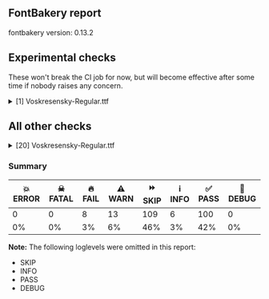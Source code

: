 ## FontBakery report

fontbakery version: 0.13.2





## Experimental checks

These won't break the CI job for now, but will become effective after some time if nobody raises any concern.


<details><summary>[1] Voskresensky-Regular.ttf</summary>
<div>
<details>
    <summary>🔥 <b>FAIL</b> Check base characters have non-zero advance width. <a href="https://fontbakery.readthedocs.io/en/stable/fontbakery/checks/universal.html#base-has-width">base_has_width</a></summary>
    <div>







* 🔥 **FAIL** <p>The following glyphs had zero advance width:
- u1CF30 (U+1CF30)</p>
<pre><code>- u1CF31 (U+1CF31)

- u1CF32 (U+1CF32)

- u1CF36 (U+1CF36)

- u1CF38 (U+1CF38)

- u1CF39 (U+1CF39)

- u1CF3A (U+1CF3A)

- u1CF3B (U+1CF3B)

- u1CF3C (U+1CF3C)

- u1CF3D (U+1CF3D)

- uniE001 (U+E001)

- uniE003 (U+E003)

- uniE005 (U+E005)

- uniEE50 (U+EE50)

- uniEE51 (U+EE51)

- uniEE52 (U+EE52)

- uniEE55 (U+EE55)

- uniEE56 (U+EE56)

- uniEE57 (U+EE57)

- uniEE58 (U+EE58)

- uniEE59 (U+EE59)

- uniEE5A (U+EE5A)

- uniEE5B (U+EE5B)

- uniF4E0 (U+F4E0)

- uniF4E1 (U+F4E1)

- uniF4E2 (U+F4E2)

- uniF4E3 (U+F4E3)

- uniF4E6 (U+F4E6)

- uniF4E7 (U+F4E7)

- uniF4E8 (U+F4E8)

- uniF4EC (U+F4EC)

- uniF4ED (U+F4ED)

- uniF4F3 (U+F4F3)
</code></pre>
 [code: zero-width-bases]



</div>
</details>
</div>
</details>




## All other checks



<details><summary>[20] Voskresensky-Regular.ttf</summary>
<div>
<details>
    <summary>🔥 <b>FAIL</b> Ensure the font supports case swapping for all its glyphs. <a href="https://fontbakery.readthedocs.io/en/stable/fontbakery/checks/universal.html#case-mapping">case_mapping</a></summary>
    <div>







* 🔥 **FAIL** <p>The following glyphs lack their case-swapping counterparts:</p>
<table>
<thead>
<tr>
<th align="left">Glyph present in the font</th>
<th align="left">Missing case-swapping counterpart</th>
</tr>
</thead>
<tbody>
<tr>
<td align="left">U+0481: CYRILLIC SMALL LETTER KOPPA</td>
<td align="left">U+0480: CYRILLIC CAPITAL LETTER KOPPA</td>
</tr>
</tbody>
</table>
 [code: missing-case-counterparts]



</div>
</details>

<details>
    <summary>🔥 <b>FAIL</b> Does font file include unacceptable control character glyphs? <a href="https://fontbakery.readthedocs.io/en/stable/fontbakery/checks/universal.html#control-chars">control_chars</a></summary>
    <div>







* 🔥 **FAIL** <p>The following unacceptable control characters were identified:
uni0013, uni001E, uni0008, uni0014, uni001F, uni0002, uni0006, uni0007, uni0019, uni0010, uni0001, uni000E, uni0012, uni0018, uni0015, uni000C, uni001C, uni0003, uni000F, uni0004, uni0017, uni0011, uni000A, uni000B, uni0016, uni001B, uni001D, uni0005, uni0009, uni001A</p>
 [code: unacceptable]



</div>
</details>

<details>
    <summary>🔥 <b>FAIL</b> Checking OS/2 usWinAscent & usWinDescent. <a href="https://fontbakery.readthedocs.io/en/stable/fontbakery/checks/universal.html#family-win-ascent-and-descent">family/win_ascent_and_descent</a></summary>
    <div>







* 🔥 **FAIL** <p>OS/2.usWinAscent value should be equal or greater than 1185, but got 1080 instead</p>
 [code: ascent]



* 🔥 **FAIL** <p>OS/2.usWinDescent value should be equal or greater than 893, but got 462 instead</p>
 [code: descent]



</div>
</details>

<details>
    <summary>🔥 <b>FAIL</b> Shapes languages in all GF glyphsets. <a href="https://fontbakery.readthedocs.io/en/stable/fontbakery/checks/googlefonts.html#googlefonts-glyphsets-shape-languages">googlefonts/glyphsets/shape_languages</a></summary>
    <div>







* 🔥 **FAIL** <p>GF_TransLatin_Arabic glyphset:</p>
<table>
<thead>
<tr>
<th align="left">FAIL messages</th>
<th align="left">Languages</th>
</tr>
</thead>
<tbody>
<tr>
<td align="left">Mandatory orthography codepoints:</td>
<td align="left"></td>
</tr>
<tr>
<td align="left">The following base characters are missing from the font: Ҁ</td>
<td align="left">cu_Cyrl (Church Slavic)</td>
</tr>
</tbody>
</table>
 [code: failed-language-shaping]



</div>
</details>

<details>
    <summary>🔥 <b>FAIL</b> Check license file has good copyright string. <a href="https://fontbakery.readthedocs.io/en/stable/fontbakery/checks/googlefonts.html#googlefonts-license-OFL-copyright">googlefonts/license/OFL_copyright</a></summary>
    <div>







* 🔥 **FAIL** <p>First line in license file is:</p>
<p>&quot;copyright 2025 voskresensky project authors (<a href="https://github.com/slavonic/voskresensky">https://github.com/slavonic/voskresensky</a>)&quot;</p>
<p>which does not match the expected format, similar to:</p>
<p>&quot;Copyright 2022 The Familyname Project Authors (git url)&quot;</p>
 [code: bad-format]



</div>
</details>

<details>
    <summary>🔥 <b>FAIL</b> Check copyright namerecords match license file. <a href="https://fontbakery.readthedocs.io/en/stable/fontbakery/checks/googlefonts.html#googlefonts-name-license">googlefonts/name/license</a></summary>
    <div>







* 🔥 **FAIL** <p>Font lacks NameID 13 (LICENSE DESCRIPTION). A proper licensing entry must be set.</p>
 [code: missing]



</div>
</details>

<details>
    <summary>🔥 <b>FAIL</b> Check Google Fonts glyph coverage. <a href="https://fontbakery.readthedocs.io/en/stable/fontbakery/checks/googlefonts.html#googlefonts-glyph-coverage">googlefonts/glyph_coverage</a></summary>
    <div>







* 🔥 **FAIL** <p>Missing required codepoints:</p>
<pre><code>- 0x00A1 (INVERTED EXCLAMATION MARK)


- 0x00A2 (CENT SIGN)


- 0x00A3 (POUND SIGN)


- 0x00A5 (YEN SIGN)


- 0x00A8 (DIAERESIS)


- 0x00A9 (COPYRIGHT SIGN)


- 0x00AA (FEMININE ORDINAL INDICATOR)


- 0x00AB (LEFT-POINTING DOUBLE ANGLE QUOTATION MARK)


- 0x00AE (REGISTERED SIGN)


- 0x00B4 (ACUTE ACCENT)


- 0x00B8 (CEDILLA)


- 0x00BA (MASCULINE ORDINAL INDICATOR)


- 0x00BB (RIGHT-POINTING DOUBLE ANGLE QUOTATION MARK)


- 0x00BF (INVERTED QUESTION MARK)


- 0x00C0 (LATIN CAPITAL LETTER A WITH GRAVE)


- 0x00C1 (LATIN CAPITAL LETTER A WITH ACUTE)


- 0x00C2 (LATIN CAPITAL LETTER A WITH CIRCUMFLEX)


- 0x00C3 (LATIN CAPITAL LETTER A WITH TILDE)


- 0x00C4 (LATIN CAPITAL LETTER A WITH DIAERESIS)


- 0x00C5 (LATIN CAPITAL LETTER A WITH RING ABOVE)


- 0x00C6 (LATIN CAPITAL LETTER AE)


- 0x00C7 (LATIN CAPITAL LETTER C WITH CEDILLA)


- 0x00C8 (LATIN CAPITAL LETTER E WITH GRAVE)


- 0x00C9 (LATIN CAPITAL LETTER E WITH ACUTE)


- 0x00CA (LATIN CAPITAL LETTER E WITH CIRCUMFLEX)


- 0x00CB (LATIN CAPITAL LETTER E WITH DIAERESIS)


- 0x00CC (LATIN CAPITAL LETTER I WITH GRAVE)


- 0x00CD (LATIN CAPITAL LETTER I WITH ACUTE)


- 0x00CE (LATIN CAPITAL LETTER I WITH CIRCUMFLEX)


- 0x00CF (LATIN CAPITAL LETTER I WITH DIAERESIS)


- 0x00D0 (LATIN CAPITAL LETTER ETH)


- 0x00D1 (LATIN CAPITAL LETTER N WITH TILDE)


- 0x00D2 (LATIN CAPITAL LETTER O WITH GRAVE)


- 0x00D3 (LATIN CAPITAL LETTER O WITH ACUTE)


- 0x00D4 (LATIN CAPITAL LETTER O WITH CIRCUMFLEX)


- 0x00D5 (LATIN CAPITAL LETTER O WITH TILDE)


- 0x00D6 (LATIN CAPITAL LETTER O WITH DIAERESIS)


- 0x00D7 (MULTIPLICATION SIGN)


- 0x00D8 (LATIN CAPITAL LETTER O WITH STROKE)


- 0x00D9 (LATIN CAPITAL LETTER U WITH GRAVE)


- 0x00DA (LATIN CAPITAL LETTER U WITH ACUTE)


- 0x00DB (LATIN CAPITAL LETTER U WITH CIRCUMFLEX)


- 0x00DC (LATIN CAPITAL LETTER U WITH DIAERESIS)


- 0x00DD (LATIN CAPITAL LETTER Y WITH ACUTE)


- 0x00DE (LATIN CAPITAL LETTER THORN)


- 0x00DF (LATIN SMALL LETTER SHARP S)


- 0x00E0 (LATIN SMALL LETTER A WITH GRAVE)


- 0x00E1 (LATIN SMALL LETTER A WITH ACUTE)


- 0x00E2 (LATIN SMALL LETTER A WITH CIRCUMFLEX)


- 0x00E3 (LATIN SMALL LETTER A WITH TILDE)


- 0x00E4 (LATIN SMALL LETTER A WITH DIAERESIS)


- 0x00E5 (LATIN SMALL LETTER A WITH RING ABOVE)


- 0x00E6 (LATIN SMALL LETTER AE)


- 0x00E7 (LATIN SMALL LETTER C WITH CEDILLA)


- 0x00E8 (LATIN SMALL LETTER E WITH GRAVE)


- 0x00E9 (LATIN SMALL LETTER E WITH ACUTE)


- 0x00EA (LATIN SMALL LETTER E WITH CIRCUMFLEX)


- 0x00EB (LATIN SMALL LETTER E WITH DIAERESIS)


- 0x00EC (LATIN SMALL LETTER I WITH GRAVE)


- 0x00ED (LATIN SMALL LETTER I WITH ACUTE)


- 0x00EE (LATIN SMALL LETTER I WITH CIRCUMFLEX)


- 0x00EF (LATIN SMALL LETTER I WITH DIAERESIS)


- 0x00F0 (LATIN SMALL LETTER ETH)


- 0x00F1 (LATIN SMALL LETTER N WITH TILDE)


- 0x00F2 (LATIN SMALL LETTER O WITH GRAVE)


- 0x00F3 (LATIN SMALL LETTER O WITH ACUTE)


- 0x00F4 (LATIN SMALL LETTER O WITH CIRCUMFLEX)


- 0x00F5 (LATIN SMALL LETTER O WITH TILDE)


- 0x00F6 (LATIN SMALL LETTER O WITH DIAERESIS)


- 0x00F7 (DIVISION SIGN)


- 0x00F8 (LATIN SMALL LETTER O WITH STROKE)


- 0x00F9 (LATIN SMALL LETTER U WITH GRAVE)


- 0x00FA (LATIN SMALL LETTER U WITH ACUTE)


- 0x00FB (LATIN SMALL LETTER U WITH CIRCUMFLEX)


- 0x00FC (LATIN SMALL LETTER U WITH DIAERESIS)


- 0x00FD (LATIN SMALL LETTER Y WITH ACUTE)


- 0x00FE (LATIN SMALL LETTER THORN)


- 0x00FF (LATIN SMALL LETTER Y WITH DIAERESIS)


- 0x0100 (LATIN CAPITAL LETTER A WITH MACRON)


- 0x0101 (LATIN SMALL LETTER A WITH MACRON)


- 0x0102 (LATIN CAPITAL LETTER A WITH BREVE)


- 0x0103 (LATIN SMALL LETTER A WITH BREVE)


- 0x0104 (LATIN CAPITAL LETTER A WITH OGONEK)


- 0x0105 (LATIN SMALL LETTER A WITH OGONEK)


- 0x0106 (LATIN CAPITAL LETTER C WITH ACUTE)


- 0x0107 (LATIN SMALL LETTER C WITH ACUTE)


- 0x010A (LATIN CAPITAL LETTER C WITH DOT ABOVE)


- 0x010B (LATIN SMALL LETTER C WITH DOT ABOVE)


- 0x010C (LATIN CAPITAL LETTER C WITH CARON)


- 0x010D (LATIN SMALL LETTER C WITH CARON)


- 0x010E (LATIN CAPITAL LETTER D WITH CARON)


- 0x010F (LATIN SMALL LETTER D WITH CARON)


- 0x0110 (LATIN CAPITAL LETTER D WITH STROKE)


- 0x0111 (LATIN SMALL LETTER D WITH STROKE)


- 0x0112 (LATIN CAPITAL LETTER E WITH MACRON)


- 0x0113 (LATIN SMALL LETTER E WITH MACRON)


- 0x0116 (LATIN CAPITAL LETTER E WITH DOT ABOVE)


- 0x0117 (LATIN SMALL LETTER E WITH DOT ABOVE)


- 0x0118 (LATIN CAPITAL LETTER E WITH OGONEK)


- 0x0119 (LATIN SMALL LETTER E WITH OGONEK)


- 0x011A (LATIN CAPITAL LETTER E WITH CARON)


- 0x011B (LATIN SMALL LETTER E WITH CARON)


- 0x011E (LATIN CAPITAL LETTER G WITH BREVE)


- 0x011F (LATIN SMALL LETTER G WITH BREVE)


- 0x0120 (LATIN CAPITAL LETTER G WITH DOT ABOVE)


- 0x0121 (LATIN SMALL LETTER G WITH DOT ABOVE)


- 0x0122 (LATIN CAPITAL LETTER G WITH CEDILLA)


- 0x0123 (LATIN SMALL LETTER G WITH CEDILLA)


- 0x0126 (LATIN CAPITAL LETTER H WITH STROKE)


- 0x0127 (LATIN SMALL LETTER H WITH STROKE)


- 0x012A (LATIN CAPITAL LETTER I WITH MACRON)


- 0x012B (LATIN SMALL LETTER I WITH MACRON)


- 0x012E (LATIN CAPITAL LETTER I WITH OGONEK)


- 0x012F (LATIN SMALL LETTER I WITH OGONEK)


- 0x0130 (LATIN CAPITAL LETTER I WITH DOT ABOVE)


- 0x0131 (LATIN SMALL LETTER DOTLESS I)


- 0x0136 (LATIN CAPITAL LETTER K WITH CEDILLA)


- 0x0137 (LATIN SMALL LETTER K WITH CEDILLA)


- 0x0139 (LATIN CAPITAL LETTER L WITH ACUTE)


- 0x013A (LATIN SMALL LETTER L WITH ACUTE)


- 0x013B (LATIN CAPITAL LETTER L WITH CEDILLA)


- 0x013C (LATIN SMALL LETTER L WITH CEDILLA)


- 0x013D (LATIN CAPITAL LETTER L WITH CARON)


- 0x013E (LATIN SMALL LETTER L WITH CARON)


- 0x0141 (LATIN CAPITAL LETTER L WITH STROKE)


- 0x0142 (LATIN SMALL LETTER L WITH STROKE)


- 0x0143 (LATIN CAPITAL LETTER N WITH ACUTE)


- 0x0144 (LATIN SMALL LETTER N WITH ACUTE)


- 0x0145 (LATIN CAPITAL LETTER N WITH CEDILLA)


- 0x0146 (LATIN SMALL LETTER N WITH CEDILLA)


- 0x0147 (LATIN CAPITAL LETTER N WITH CARON)


- 0x0148 (LATIN SMALL LETTER N WITH CARON)


- 0x0150 (LATIN CAPITAL LETTER O WITH DOUBLE ACUTE)


- 0x0151 (LATIN SMALL LETTER O WITH DOUBLE ACUTE)


- 0x0152 (LATIN CAPITAL LIGATURE OE)


- 0x0153 (LATIN SMALL LIGATURE OE)


- 0x0154 (LATIN CAPITAL LETTER R WITH ACUTE)


- 0x0155 (LATIN SMALL LETTER R WITH ACUTE)


- 0x0158 (LATIN CAPITAL LETTER R WITH CARON)


- 0x0159 (LATIN SMALL LETTER R WITH CARON)


- 0x015A (LATIN CAPITAL LETTER S WITH ACUTE)


- 0x015B (LATIN SMALL LETTER S WITH ACUTE)


- 0x015E (LATIN CAPITAL LETTER S WITH CEDILLA)


- 0x015F (LATIN SMALL LETTER S WITH CEDILLA)


- 0x0160 (LATIN CAPITAL LETTER S WITH CARON)


- 0x0161 (LATIN SMALL LETTER S WITH CARON)


- 0x0164 (LATIN CAPITAL LETTER T WITH CARON)


- 0x0165 (LATIN SMALL LETTER T WITH CARON)


- 0x016A (LATIN CAPITAL LETTER U WITH MACRON)


- 0x016B (LATIN SMALL LETTER U WITH MACRON)


- 0x016E (LATIN CAPITAL LETTER U WITH RING ABOVE)


- 0x016F (LATIN SMALL LETTER U WITH RING ABOVE)


- 0x0170 (LATIN CAPITAL LETTER U WITH DOUBLE ACUTE)


- 0x0171 (LATIN SMALL LETTER U WITH DOUBLE ACUTE)


- 0x0172 (LATIN CAPITAL LETTER U WITH OGONEK)


- 0x0173 (LATIN SMALL LETTER U WITH OGONEK)


- 0x0174 (LATIN CAPITAL LETTER W WITH CIRCUMFLEX)


- 0x0175 (LATIN SMALL LETTER W WITH CIRCUMFLEX)


- 0x0176 (LATIN CAPITAL LETTER Y WITH CIRCUMFLEX)


- 0x0177 (LATIN SMALL LETTER Y WITH CIRCUMFLEX)


- 0x0178 (LATIN CAPITAL LETTER Y WITH DIAERESIS)


- 0x0179 (LATIN CAPITAL LETTER Z WITH ACUTE)


- 0x017A (LATIN SMALL LETTER Z WITH ACUTE)


- 0x017B (LATIN CAPITAL LETTER Z WITH DOT ABOVE)


- 0x017C (LATIN SMALL LETTER Z WITH DOT ABOVE)


- 0x017D (LATIN CAPITAL LETTER Z WITH CARON)


- 0x017E (LATIN SMALL LETTER Z WITH CARON)


- 0x0218 (LATIN CAPITAL LETTER S WITH COMMA BELOW)


- 0x0219 (LATIN SMALL LETTER S WITH COMMA BELOW)


- 0x021A (LATIN CAPITAL LETTER T WITH COMMA BELOW)


- 0x021B (LATIN SMALL LETTER T WITH COMMA BELOW)


- 0x0237 (LATIN SMALL LETTER DOTLESS J)


- 0x02C6 (MODIFIER LETTER CIRCUMFLEX ACCENT)


- 0x02C7 (CARON)


- 0x02D8 (BREVE)


- 0x02D9 (DOT ABOVE)


- 0x02DA (RING ABOVE)


- 0x02DB (OGONEK)


- 0x02DC (SMALL TILDE)


- 0x02DD (DOUBLE ACUTE ACCENT)


- 0x0302 (COMBINING CIRCUMFLEX ACCENT)


- 0x0304 (COMBINING MACRON)


- 0x030A (COMBINING RING ABOVE)


- 0x030C (COMBINING CARON)


- 0x0326 (COMBINING COMMA BELOW)


- 0x0327 (COMBINING CEDILLA)


- 0x0328 (COMBINING OGONEK)


- 0x1E80 (LATIN CAPITAL LETTER W WITH GRAVE)


- 0x1E81 (LATIN SMALL LETTER W WITH GRAVE)


- 0x1E82 (LATIN CAPITAL LETTER W WITH ACUTE)


- 0x1E83 (LATIN SMALL LETTER W WITH ACUTE)


- 0x1E84 (LATIN CAPITAL LETTER W WITH DIAERESIS)


- 0x1E85 (LATIN SMALL LETTER W WITH DIAERESIS)


- 0x1E9E (LATIN CAPITAL LETTER SHARP S)


- 0x1EF2 (LATIN CAPITAL LETTER Y WITH GRAVE)


- 0x1EF3 (LATIN SMALL LETTER Y WITH GRAVE)


- 0x2022 (BULLET)


- 0x2039 (SINGLE LEFT-POINTING ANGLE QUOTATION MARK)


- 0x203A (SINGLE RIGHT-POINTING ANGLE QUOTATION MARK)


- 0x2122 (TRADE MARK SIGN)


- 0x2212 (MINUS SIGN)
</code></pre>
 [code: missing-codepoints]



</div>
</details>

<details>
    <summary>⚠️ <b>WARN</b> Check mark characters are in GDEF mark glyph class. <a href="https://fontbakery.readthedocs.io/en/stable/fontbakery/checks/opentype.html#opentype-gdef-mark-chars">opentype/gdef_mark_chars</a></summary>
    <div>







* ⚠️ **WARN** <p>The following mark characters could be in the GDEF mark glyph class:
u1CF33 (U+1CF33), u1CF34 (U+1CF34), u1CF35 (U+1CF35), u1CF37 (U+1CF37), u1CF3E (U+1CF3E), u1CF3F (U+1CF3F), u1CF40 (U+1CF40), u1CF41 (U+1CF41), u1CF42 (U+1CF42), u1CF43 (U+1CF43), u1CF44 (U+1CF44), u1CF45 (U+1CF45), u1CF46 (U+1CF46) and uni034F (U+034F)</p>
 [code: mark-chars]



</div>
</details>

<details>
    <summary>⚠️ <b>WARN</b> Check glyphs in mark glyph class are non-spacing. <a href="https://fontbakery.readthedocs.io/en/stable/fontbakery/checks/opentype.html#opentype-gdef-spacing-marks">opentype/gdef_spacing_marks</a></summary>
    <div>







* ⚠️ **WARN** <p>The following glyphs seem to be spacing (because they have width &gt; 0 on the hmtx table) so they may be in the GDEF mark glyph class by mistake, or they should have zero width instead:
uni0483.salt1 (U+E013), uni0483.salt2 (U+E014), uni0483.salt3 (U+E015), uni0487.salt (U+E01F), uni2DE0 (U+2DE0), uni2DE1 (U+2DE1), uni2DE2 (U+2DE2), uni2DE3 (U+2DE3), uni2DE4 (U+2DE4), uni2DE5 (U+2DE5), uni2DE6 (U+2DE6), uni2DE7 (U+2DE7), uni2DE8 (U+2DE8), uni2DE9 (U+2DE9), uni2DEA (U+2DEA), uni2DEB (U+2DEB), uni2DEC (U+2DEC), uni2DED (U+2DED), uni2DEE (U+2DEE), uni2DEF (U+2DEF), uni2DF0 (U+2DF0), uni2DF1 (U+2DF1), uni2DF3 (U+2DF3), uni2DF4 (U+2DF4), uni2DF6 (U+2DF6), uni2DF7 (U+2DF7), uni2DFA (U+2DFA), uni2DFB (U+2DFB), uni2DFD (U+2DFD), uniA66F (U+A66F), uniA67C (U+A67C), uniA67D (U+A67D), uniF4E4 (U+F4E4), uniF4E5 (U+F4E5), uniF4E9 (U+F4E9), uniF4EA (U+F4EA), uniF4EB (U+F4EB), uniF4EE (U+F4EE), uniF4EF (U+F4EF), uniF4F0 (U+F4F0), uniF4F1 (U+F4F1), uniF4F2 (U+F4F2), uniF4F4 (U+F4F4), uniF4F6 (U+F4F6), uniF4F7 (U+F4F7), uniF4FA (U+F4FA), uniF4FB (U+F4FB) and uniF4FD (U+F4FD)</p>
 [code: spacing-mark-glyphs]



</div>
</details>

<details>
    <summary>⚠️ <b>WARN</b> Check if each glyph has the recommended amount of contours. <a href="https://fontbakery.readthedocs.io/en/stable/fontbakery/checks/universal.html#contour-count">contour_count</a></summary>
    <div>







* ⚠️ **WARN** <p>This check inspects the glyph outlines and detects the total number of contours in each of them. The expected values are infered from the typical ammounts of contours observed in a large collection of reference font families. The divergences listed below may simply indicate a significantly different design on some of your glyphs. On the other hand, some of these may flag actual bugs in the font such as glyphs mapped to an incorrect codepoint. Please consider reviewing the design and codepoint assignment of these to make sure they are correct.</p>
<p>The following glyphs do not have the recommended number of contours:</p>
<pre><code>- Glyph name: uni0002	Contours detected: 5	Expected: 0

- Glyph name: asterisk	Contours detected: 2	Expected: 1 or 4

- Glyph name: uni0400	Contours detected: 6	Expected: 2

- Glyph name: uni0401	Contours detected: 7	Expected: 3

- Glyph name: uni0402	Contours detected: 6	Expected: 1

- Glyph name: uni0403	Contours detected: 4	Expected: 2

- Glyph name: uni0404	Contours detected: 5	Expected: 1

- Glyph name: uni0405	Contours detected: 4	Expected: 1

- Glyph name: uni0406	Contours detected: 2	Expected: 1

- Glyph name: uni0407	Contours detected: 4	Expected: 3

- Glyph name: uni0409	Contours detected: 5	Expected: 2

- Glyph name: uni040A	Contours detected: 5	Expected: 2

- Glyph name: uni040B	Contours detected: 6	Expected: 1

- Glyph name: uni040C	Contours detected: 7	Expected: 2

- Glyph name: uni040D	Contours detected: 4	Expected: 2

- Glyph name: uni040E	Contours detected: 4	Expected: 2

- Glyph name: uni040F	Contours detected: 4	Expected: 1

- Glyph name: uni0410	Contours detected: 5	Expected: 2

- Glyph name: uni0411	Contours detected: 5	Expected: 2

- Glyph name: uni0412	Contours detected: 5	Expected: 3

- Glyph name: uni0413	Contours detected: 3	Expected: 1

- Glyph name: uni0414	Contours detected: 6	Expected: 2

- Glyph name: uni0415	Contours detected: 5	Expected: 1

- Glyph name: uni0416	Contours detected: 7	Expected: 1

- Glyph name: uni0417	Contours detected: 4	Expected: 1

- Glyph name: uni0418	Contours detected: 3	Expected: 1

- Glyph name: uni0419	Contours detected: 4	Expected: 2

- Glyph name: uni041A	Contours detected: 6	Expected: 1

- Glyph name: uni041B	Contours detected: 3	Expected: 1

- Glyph name: uni041C	Contours detected: 4	Expected: 1

- Glyph name: uni041D	Contours detected: 3	Expected: 1

- Glyph name: uni041E	Contours detected: 4	Expected: 2

- Glyph name: uni041F	Contours detected: 3	Expected: 1

- Glyph name: uni0420	Contours detected: 3	Expected: 1 or 2

- Glyph name: uni0421	Contours detected: 4	Expected: 1

- Glyph name: uni0422	Contours detected: 4	Expected: 1

- Glyph name: uni0423	Contours detected: 3	Expected: 1

- Glyph name: uni0424	Contours detected: 7	Expected: 3

- Glyph name: uni0425	Contours detected: 4	Expected: 1

- Glyph name: uni0426	Contours detected: 4	Expected: 1

- Glyph name: uni0427	Contours detected: 4	Expected: 1

- Glyph name: uni0428	Contours detected: 4	Expected: 1

- Glyph name: uni0429	Contours detected: 5	Expected: 1

- Glyph name: uni042A	Contours detected: 5	Expected: 2

- Glyph name: uni042B	Contours detected: 6	Expected: 3

- Glyph name: uni042C	Contours detected: 4	Expected: 2

- Glyph name: uni042D	Contours detected: 5	Expected: 1

- Glyph name: uni042E	Contours detected: 4	Expected: 2

- Glyph name: uni042F	Contours detected: 4	Expected: 2

- Glyph name: uni0435	Contours detected: 1	Expected: 2

- Glyph name: uni043A	Contours detected: 2	Expected: 1

- Glyph name: uni0450	Contours detected: 2	Expected: 3

- Glyph name: uni0451	Contours detected: 3	Expected: 4

- Glyph name: uni0456	Contours detected: 1	Expected: 2

- Glyph name: uni045C	Contours detected: 3	Expected: 2

- Glyph name: uni0460	Contours detected: 4	Expected: 1

- Glyph name: uni0462	Contours detected: 7	Expected: 2

- Glyph name: uni0464	Contours detected: 6	Expected: 1

- Glyph name: uni0466	Contours detected: 5	Expected: 2

- Glyph name: uni0468	Contours detected: 6	Expected: 2

- Glyph name: uni046A	Contours detected: 6	Expected: 2

- Glyph name: uni046C	Contours detected: 7	Expected: 2

- Glyph name: uni046E	Contours detected: 5	Expected: 2

- Glyph name: uni046F	Contours detected: 1	Expected: 2

- Glyph name: uni0470	Contours detected: 4	Expected: 1

- Glyph name: uni0472	Contours detected: 7	Expected: 3

- Glyph name: uni0474	Contours detected: 3	Expected: 1

- Glyph name: uni0476	Contours detected: 5	Expected: 3

- Glyph name: uni0478	Contours detected: 6	Expected: 3

- Glyph name: uni047A	Contours detected: 4	Expected: 2

- Glyph name: uni047B	Contours detected: 4	Expected: 2

- Glyph name: uni047C	Contours detected: 6	Expected: 3

- Glyph name: uni047E	Contours detected: 8	Expected: 2

- Glyph name: uni0490	Contours detected: 3	Expected: 1

- Glyph name: uni04A4	Contours detected: 4	Expected: 1

- Glyph name: uni2116	Contours detected: 6	Expected: 3 or 4

- Glyph name: element	Contours detected: 2	Expected: 1

- Glyph name: suchthat	Contours detected: 2	Expected: 1

- Glyph name: uni25CC	Contours detected: 8	Expected: 16 or 12

- Glyph name: asterisk	Contours detected: 2	Expected: 1 or 4

- Glyph name: element	Contours detected: 2	Expected: 1

- Glyph name: suchthat	Contours detected: 2	Expected: 1

- Glyph name: uni0002	Contours detected: 5	Expected: 0

- Glyph name: uni0400	Contours detected: 6	Expected: 2

- Glyph name: uni0401	Contours detected: 7	Expected: 3

- Glyph name: uni0402	Contours detected: 6	Expected: 1

- Glyph name: uni0403	Contours detected: 4	Expected: 2

- Glyph name: uni0404	Contours detected: 5	Expected: 1

- Glyph name: uni0405	Contours detected: 4	Expected: 1

- Glyph name: uni0406	Contours detected: 2	Expected: 1

- Glyph name: uni0407	Contours detected: 4	Expected: 3

- Glyph name: uni0409	Contours detected: 5	Expected: 2

- Glyph name: uni040A	Contours detected: 5	Expected: 2

- Glyph name: uni040B	Contours detected: 6	Expected: 1

- Glyph name: uni040C	Contours detected: 7	Expected: 2

- Glyph name: uni040D	Contours detected: 4	Expected: 2

- Glyph name: uni040E	Contours detected: 4	Expected: 2

- Glyph name: uni040F	Contours detected: 4	Expected: 1

- Glyph name: uni0410	Contours detected: 5	Expected: 2

- Glyph name: uni0411	Contours detected: 5	Expected: 2

- Glyph name: uni0412	Contours detected: 5	Expected: 3

- Glyph name: uni0413	Contours detected: 3	Expected: 1

- Glyph name: uni0414	Contours detected: 6	Expected: 2

- Glyph name: uni0415	Contours detected: 5	Expected: 1

- Glyph name: uni0416	Contours detected: 7	Expected: 1

- Glyph name: uni0417	Contours detected: 4	Expected: 1

- Glyph name: uni0418	Contours detected: 3	Expected: 1

- Glyph name: uni0419	Contours detected: 4	Expected: 2

- Glyph name: uni041A	Contours detected: 6	Expected: 1

- Glyph name: uni041B	Contours detected: 3	Expected: 1

- Glyph name: uni041C	Contours detected: 4	Expected: 1

- Glyph name: uni041D	Contours detected: 3	Expected: 1

- Glyph name: uni041E	Contours detected: 4	Expected: 2

- Glyph name: uni041F	Contours detected: 3	Expected: 1

- Glyph name: uni0420	Contours detected: 3	Expected: 1 or 2

- Glyph name: uni0421	Contours detected: 4	Expected: 1

- Glyph name: uni0422	Contours detected: 4	Expected: 1

- Glyph name: uni0423	Contours detected: 3	Expected: 1

- Glyph name: uni0424	Contours detected: 7	Expected: 3

- Glyph name: uni0425	Contours detected: 4	Expected: 1

- Glyph name: uni0426	Contours detected: 4	Expected: 1

- Glyph name: uni0427	Contours detected: 4	Expected: 1

- Glyph name: uni0428	Contours detected: 4	Expected: 1

- Glyph name: uni0429	Contours detected: 5	Expected: 1

- Glyph name: uni042A	Contours detected: 5	Expected: 2

- Glyph name: uni042B	Contours detected: 6	Expected: 3

- Glyph name: uni042C	Contours detected: 4	Expected: 2

- Glyph name: uni042D	Contours detected: 5	Expected: 1

- Glyph name: uni042E	Contours detected: 4	Expected: 2

- Glyph name: uni042F	Contours detected: 4	Expected: 2

- Glyph name: uni0435	Contours detected: 1	Expected: 2

- Glyph name: uni043A	Contours detected: 2	Expected: 1

- Glyph name: uni0450	Contours detected: 2	Expected: 3

- Glyph name: uni0451	Contours detected: 3	Expected: 4

- Glyph name: uni0456	Contours detected: 1	Expected: 2

- Glyph name: uni045C	Contours detected: 3	Expected: 2

- Glyph name: uni0460	Contours detected: 4	Expected: 1

- Glyph name: uni0462	Contours detected: 7	Expected: 2

- Glyph name: uni0464	Contours detected: 6	Expected: 1

- Glyph name: uni0466	Contours detected: 5	Expected: 2

- Glyph name: uni0468	Contours detected: 6	Expected: 2

- Glyph name: uni046A	Contours detected: 6	Expected: 2

- Glyph name: uni046C	Contours detected: 7	Expected: 2

- Glyph name: uni046E	Contours detected: 5	Expected: 2

- Glyph name: uni046F	Contours detected: 1	Expected: 2

- Glyph name: uni0470	Contours detected: 4	Expected: 1

- Glyph name: uni0472	Contours detected: 7	Expected: 3

- Glyph name: uni0474	Contours detected: 3	Expected: 1

- Glyph name: uni0476	Contours detected: 5	Expected: 3

- Glyph name: uni0478	Contours detected: 6	Expected: 3

- Glyph name: uni047A	Contours detected: 4	Expected: 2

- Glyph name: uni047B	Contours detected: 4	Expected: 2

- Glyph name: uni047C	Contours detected: 6	Expected: 3

- Glyph name: uni047E	Contours detected: 8	Expected: 2

- Glyph name: uni0490	Contours detected: 3	Expected: 1

- Glyph name: uni04A4	Contours detected: 4	Expected: 1

- Glyph name: uni2116	Contours detected: 6	Expected: 3 or 4

- Glyph name: uni25CC	Contours detected: 8	Expected: 16 or 12
</code></pre>
 [code: contour-count]



</div>
</details>

<details>
    <summary>⚠️ <b>WARN</b> Does GPOS table have kerning information? This check skips monospaced fonts as defined by post.isFixedPitch value <a href="https://fontbakery.readthedocs.io/en/stable/fontbakery/checks/universal.html#gpos-kerning-info">gpos_kerning_info</a></summary>
    <div>







* ⚠️ **WARN** <p>GPOS table lacks kerning information.</p>
 [code: lacks-kern-info]



</div>
</details>

<details>
    <summary>⚠️ <b>WARN</b> Check math signs have the same width. <a href="https://fontbakery.readthedocs.io/en/stable/fontbakery/checks/universal.html#math-signs-width">math_signs_width</a></summary>
    <div>







* ⚠️ **WARN** <p>The most common width is 664 among a set of 4 math glyphs.
The following math glyphs have a different width, though:</p>
<p>Width = 800:
plus</p>
<p>Width = 739:
less, greater</p>
<p>Width = 850:
equal</p>
<p>Width = 658:
logicalnot</p>
<p>Width = 452:
uni2214, uni2213</p>
<p>Width = 609:
uni223B</p>
<p>Width = 604:
similar</p>
<p>Width = 717:
uni223D</p>
 [code: width-outliers]



</div>
</details>

<details>
    <summary>⚠️ <b>WARN</b> Validate size, and resolution of article images, and ensure article page has minimum length and includes visual assets. <a href="https://fontbakery.readthedocs.io/en/stable/fontbakery/checks/googlefonts.html#googlefonts-article-images">googlefonts/article/images</a></summary>
    <div>







* ⚠️ **WARN** <p>Family metadata at fonts/ttf does not have an article.</p>
 [code: lacks-article]



</div>
</details>

<details>
    <summary>⚠️ <b>WARN</b> Check for codepoints not covered by METADATA subsets. <a href="https://fontbakery.readthedocs.io/en/stable/fontbakery/checks/googlefonts.html#googlefonts-metadata-unreachable-subsetting">googlefonts/metadata/unreachable_subsetting</a></summary>
    <div>







* ⚠️ **WARN** <p>The following codepoints supported by the font are not covered by
any subsets defined in the font's metadata file, and will never
be served. You can solve this by either manually adding additional
subset declarations to METADATA.pb, or by editing the glyphset
definitions.</p>
<ul>
<li>U+0001 : try adding symbols</li>
<li>U+0002 : try adding symbols</li>
<li>U+0003 : try adding symbols</li>
<li>U+0004 : try adding symbols</li>
<li>U+0005 : try adding symbols</li>
<li>U+0006 : try adding symbols</li>
<li>U+0007 : try adding symbols</li>
<li>U+0008 : try adding symbols</li>
<li>U+0009 : try adding symbols</li>
<li>U+000A : try adding symbols</li>
<li>U+000B : try adding symbols</li>
<li>U+000C : try adding symbols</li>
<li>U+000E : try adding symbols</li>
<li>U+000F : try adding symbols</li>
<li>U+0010 : try adding symbols</li>
<li>U+0011 : try adding symbols</li>
<li>U+0012 : try adding symbols</li>
<li>U+0013 : try adding symbols</li>
<li>U+0014 : try adding symbols</li>
<li>U+0015 : try adding symbols</li>
<li>U+0016 : try adding symbols</li>
<li>U+0017 : try adding symbols</li>
<li>U+0018 : try adding symbols</li>
<li>U+0019 : try adding symbols</li>
<li>U+001A : try adding symbols</li>
<li>U+001B : try adding symbols</li>
<li>U+001C : try adding symbols</li>
<li>U+001D : try adding one of: symbols, balinese</li>
<li>U+001E : try adding symbols</li>
<li>U+001F : try adding symbols</li>
<li>U+0306 COMBINING BREVE: try adding one of: old-permic, tifinagh</li>
<li>U+0307 COMBINING DOT ABOVE: try adding one of: canadian-aboriginal, math, malayalam, tai-le, coptic, tifinagh, syriac, duployan, old-permic, todhri, hebrew</li>
<li>U+030B COMBINING DOUBLE ACUTE ACCENT: try adding one of: osage, cherokee</li>
<li>U+030F COMBINING DOUBLE GRAVE ACCENT: not included in any glyphset definition</li>
<li>U+0311 COMBINING INVERTED BREVE: try adding one of: todhri, coptic</li>
<li>U+033E COMBINING VERTICAL TILDE: not included in any glyphset definition</li>
<li>U+034F COMBINING GRAPHEME JOINER: not included in any glyphset definition</li>
<li>U+0360 COMBINING DOUBLE TILDE: not included in any glyphset definition</li>
<li>U+0361 COMBINING DOUBLE INVERTED BREVE: try adding coptic</li>
<li>U+10FB GEORGIAN PARAGRAPH SEPARATOR: try adding one of: glagolitic, georgian</li>
<li>U+200C ZERO WIDTH NON-JOINER: try adding one of: bhaiksuki, manichaean, newa, saurashtra, meetei-mayek, phags-pa, sogdian, balinese, syriac, khudawadi, rejang, tai-tham, bengali, avestan, gurmukhi, myanmar, sinhala, grantha, tagalog, psalter-pahlavi, pahawh-hmong, limbu, chakma, tai-viet, hatran, syloti-nagri, masaram-gondi, khojki, tifinagh, lao, kaithi, siddham, cham, hanunoo, brahmi, mahajani, hanifi-rohingya, tibetan, gujarati, mongolian, kharoshthi, tagbanwa, oriya, tai-le, tamil, tirhuta, zanabazar-square, kayah-li, takri, lepcha, devanagari, duployan, modi, kannada, yi, mandaic, khmer, batak, telugu, arabic, dogra, gunjala-gondi, javanese, buginese, malayalam, new-tai-lue, sundanese, warang-citi, thai, sharada, nko, buhid, thaana, hebrew</li>
<li>U+200D ZERO WIDTH JOINER: try adding one of: bhaiksuki, manichaean, newa, old-hungarian, meetei-mayek, phags-pa, saurashtra, sogdian, balinese, syriac, khudawadi, rejang, tai-tham, bengali, avestan, gurmukhi, myanmar, sinhala, grantha, tagalog, psalter-pahlavi, pahawh-hmong, limbu, chakma, tai-viet, syloti-nagri, masaram-gondi, khojki, tifinagh, lao, kaithi, siddham, cham, hanunoo, brahmi, mahajani, hanifi-rohingya, tibetan, gujarati, mongolian, kharoshthi, tagbanwa, oriya, tai-le, tamil, tirhuta, zanabazar-square, kayah-li, takri, lepcha, devanagari, duployan, modi, kannada, yi, mandaic, khmer, batak, telugu, arabic, dogra, gunjala-gondi, javanese, buginese, malayalam, new-tai-lue, sundanese, warang-citi, thai, sharada, nko, buhid, thaana, hebrew</li>
<li>U+202F NARROW NO-BREAK SPACE: try adding one of: mongolian, yi, phags-pa</li>
<li>U+203B REFERENCE MARK: not included in any glyphset definition</li>
<li>U+2056 THREE DOT PUNCTUATION: try adding coptic</li>
<li>U+2058 FOUR DOT PUNCTUATION: try adding coptic</li>
<li>U+2059 FIVE DOT PUNCTUATION: try adding coptic</li>
<li>U+205D TRICOLON: try adding one of: meroitic-hieroglyphs, meroitic, old-hungarian, carian</li>
<li>U+2208 ELEMENT OF: try adding math</li>
<li>U+220B CONTAINS AS MEMBER: try adding math</li>
<li>U+2213 MINUS-OR-PLUS SIGN: try adding math</li>
<li>U+2214 DOT PLUS: try adding math</li>
<li>U+223B HOMOTHETIC: try adding math</li>
<li>U+223C TILDE OPERATOR: try adding math</li>
<li>U+223D REVERSED TILDE: try adding math</li>
<li>U+2282 SUBSET OF: try adding math</li>
<li>U+2283 SUPERSET OF: try adding math</li>
<li>U+25CC DOTTED CIRCLE: try adding one of: symbols, caucasian-albanian, coptic, syriac, myanmar, sinhala, khojki, tifinagh, siddham, osage, elbasan, tagbanwa, tai-le, tamil, duployan, old-permic, mende-kikakui, yi, mandaic, batak, marchen, javanese, malayalam, new-tai-lue, warang-citi, sundanese, bhaiksuki, manichaean, khudawadi, gurmukhi, grantha, tagalog, music, pahawh-hmong, hanunoo, kharoshthi, devanagari, canadian-aboriginal, math, thai, saurashtra, meetei-mayek, balinese, tai-tham, rejang, limbu, masaram-gondi, cham, mahajani, brahmi, tibetan, bassa-vah, wancho, oriya, zanabazar-square, kayah-li, soyombo, adlam, takri, ahom, kannada, telugu, sharada, nko, armenian, thaana, newa, phags-pa, sogdian, miao, bengali, psalter-pahlavi, chakma, tai-viet, syloti-nagri, lao, kaithi, hanifi-rohingya, gujarati, mongolian, tirhuta, lepcha, modi, khmer, dogra, gunjala-gondi, buginese, buhid, hebrew</li>
<li>U+261E WHITE RIGHT POINTING INDEX: try adding symbols</li>
<li>U+2626 ORTHODOX CROSS: try adding symbols</li>
<li>U+2627 CHI RHO: try adding symbols</li>
<li>U+2713 CHECK MARK: try adding symbols</li>
<li>U+2795 HEAVY PLUS SIGN: not included in any glyphset definition</li>
<li>U+2E0F PARAGRAPHOS: not included in any glyphset definition</li>
<li>U+2E2A TWO DOTS OVER ONE DOT PUNCTUATION: not included in any glyphset definition</li>
<li>U+2E2B ONE DOT OVER TWO DOTS PUNCTUATION: not included in any glyphset definition</li>
<li>U+2E2C SQUARED FOUR DOT PUNCTUATION: not included in any glyphset definition</li>
<li>U+2E2D FIVE DOT MARK: not included in any glyphset definition</li>
<li>U+2E2F VERTICAL TILDE: not included in any glyphset definition</li>
<li>U+2E43 DASH WITH LEFT UPTURN: try adding glagolitic</li>
<li>U+2E49 DOUBLE STACKED COMMA: not included in any glyphset definition</li>
<li>U+E001 : not included in any glyphset definition</li>
<li>U+E003 : not included in any glyphset definition</li>
<li>U+E005 : not included in any glyphset definition</li>
<li>U+E013 : not included in any glyphset definition</li>
<li>U+E014 : not included in any glyphset definition</li>
<li>U+E015 : not included in any glyphset definition</li>
<li>U+E01F : not included in any glyphset definition</li>
<li>U+E2F1 : not included in any glyphset definition</li>
<li>U+E38F : not included in any glyphset definition</li>
<li>U+E464 : not included in any glyphset definition</li>
<li>U+E465 : not included in any glyphset definition</li>
<li>U+E473 : not included in any glyphset definition</li>
<li>U+E474 : not included in any glyphset definition</li>
<li>U+E500 : not included in any glyphset definition</li>
<li>U+E501 : not included in any glyphset definition</li>
<li>U+E925 : not included in any glyphset definition</li>
<li>U+EA1B : not included in any glyphset definition</li>
<li>U+EA57 : not included in any glyphset definition</li>
<li>U+EA80 : not included in any glyphset definition</li>
<li>U+EA99 : not included in any glyphset definition</li>
<li>U+EA9C : not included in any glyphset definition</li>
<li>U+EA9F : not included in any glyphset definition</li>
<li>U+EAC5 : not included in any glyphset definition</li>
<li>U+EAFA : not included in any glyphset definition</li>
<li>U+EAFD : not included in any glyphset definition</li>
<li>U+EB01 : not included in any glyphset definition</li>
<li>U+EB0D : not included in any glyphset definition</li>
<li>U+EB51 : not included in any glyphset definition</li>
<li>U+EB52 : not included in any glyphset definition</li>
<li>U+EB53 : not included in any glyphset definition</li>
<li>U+EB54 : not included in any glyphset definition</li>
<li>U+EB55 : not included in any glyphset definition</li>
<li>U+EB56 : not included in any glyphset definition</li>
<li>U+EB57 : not included in any glyphset definition</li>
<li>U+EB5F : not included in any glyphset definition</li>
<li>U+EC22 : not included in any glyphset definition</li>
<li>U+EE50 : not included in any glyphset definition</li>
<li>U+EE51 : not included in any glyphset definition</li>
<li>U+EE52 : not included in any glyphset definition</li>
<li>U+EE53 : not included in any glyphset definition</li>
<li>U+EE54 : not included in any glyphset definition</li>
<li>U+EE55 : not included in any glyphset definition</li>
<li>U+EE56 : not included in any glyphset definition</li>
<li>U+EE57 : not included in any glyphset definition</li>
<li>U+EE58 : not included in any glyphset definition</li>
<li>U+EE59 : not included in any glyphset definition</li>
<li>U+EE5A : not included in any glyphset definition</li>
<li>U+EE5B : not included in any glyphset definition</li>
<li>U+EE5C : not included in any glyphset definition</li>
<li>U+EE5D : not included in any glyphset definition</li>
<li>U+EE5E : not included in any glyphset definition</li>
<li>U+EE70 : not included in any glyphset definition</li>
<li>U+EE71 : not included in any glyphset definition</li>
<li>U+EE72 : not included in any glyphset definition</li>
<li>U+EE73 : not included in any glyphset definition</li>
<li>U+EE74 : not included in any glyphset definition</li>
<li>U+EE75 : not included in any glyphset definition</li>
<li>U+EE76 : not included in any glyphset definition</li>
<li>U+EE77 : not included in any glyphset definition</li>
<li>U+EE78 : not included in any glyphset definition</li>
<li>U+EE79 : not included in any glyphset definition</li>
<li>U+EE7A : not included in any glyphset definition</li>
<li>U+EE7B : not included in any glyphset definition</li>
<li>U+EE7C : not included in any glyphset definition</li>
<li>U+EE7D : not included in any glyphset definition</li>
<li>U+EE7E : not included in any glyphset definition</li>
<li>U+EE7F : not included in any glyphset definition</li>
<li>U+EE80 : not included in any glyphset definition</li>
<li>U+EE81 : not included in any glyphset definition</li>
<li>U+EE82 : not included in any glyphset definition</li>
<li>U+EE83 : not included in any glyphset definition</li>
<li>U+EE84 : not included in any glyphset definition</li>
<li>U+EE85 : not included in any glyphset definition</li>
<li>U+EE86 : not included in any glyphset definition</li>
<li>U+EE87 : not included in any glyphset definition</li>
<li>U+EE88 : not included in any glyphset definition</li>
<li>U+EE89 : not included in any glyphset definition</li>
<li>U+EE8A : not included in any glyphset definition</li>
<li>U+EE8B : not included in any glyphset definition</li>
<li>U+EE8C : not included in any glyphset definition</li>
<li>U+EE8D : not included in any glyphset definition</li>
<li>U+EE8E : not included in any glyphset definition</li>
<li>U+EE8F : not included in any glyphset definition</li>
<li>U+EE90 : not included in any glyphset definition</li>
<li>U+EE91 : not included in any glyphset definition</li>
<li>U+EE92 : not included in any glyphset definition</li>
<li>U+EE93 : not included in any glyphset definition</li>
<li>U+EE94 : not included in any glyphset definition</li>
<li>U+EE95 : not included in any glyphset definition</li>
<li>U+EE96 : not included in any glyphset definition</li>
<li>U+EE97 : not included in any glyphset definition</li>
<li>U+EE98 : not included in any glyphset definition</li>
<li>U+EE99 : not included in any glyphset definition</li>
<li>U+EE9A : not included in any glyphset definition</li>
<li>U+EE9B : not included in any glyphset definition</li>
<li>U+EE9C : not included in any glyphset definition</li>
<li>U+EE9D : not included in any glyphset definition</li>
<li>U+EE9E : not included in any glyphset definition</li>
<li>U+EE9F : not included in any glyphset definition</li>
<li>U+EEA0 : not included in any glyphset definition</li>
<li>U+EEA1 : not included in any glyphset definition</li>
<li>U+EEA2 : not included in any glyphset definition</li>
<li>U+EEA3 : not included in any glyphset definition</li>
<li>U+EEA4 : not included in any glyphset definition</li>
<li>U+EEA5 : not included in any glyphset definition</li>
<li>U+EEA6 : not included in any glyphset definition</li>
<li>U+EEA7 : not included in any glyphset definition</li>
<li>U+EEA8 : not included in any glyphset definition</li>
<li>U+EEAA : not included in any glyphset definition</li>
<li>U+EEAB : not included in any glyphset definition</li>
<li>U+EEAC : not included in any glyphset definition</li>
<li>U+EEAD : not included in any glyphset definition</li>
<li>U+EEAE : not included in any glyphset definition</li>
<li>U+EEAF : not included in any glyphset definition</li>
<li>U+EEB0 : not included in any glyphset definition</li>
<li>U+EEB1 : not included in any glyphset definition</li>
<li>U+EEB2 : not included in any glyphset definition</li>
<li>U+EEB3 : not included in any glyphset definition</li>
<li>U+EEB4 : not included in any glyphset definition</li>
<li>U+EEB5 : not included in any glyphset definition</li>
<li>U+EEB6 : not included in any glyphset definition</li>
<li>U+EEB7 : not included in any glyphset definition</li>
<li>U+EEB8 : not included in any glyphset definition</li>
<li>U+EEB9 : not included in any glyphset definition</li>
<li>U+EEBA : not included in any glyphset definition</li>
<li>U+EEBB : not included in any glyphset definition</li>
<li>U+EEBC : not included in any glyphset definition</li>
<li>U+EEBD : not included in any glyphset definition</li>
<li>U+EEBE : not included in any glyphset definition</li>
<li>U+EEBF : not included in any glyphset definition</li>
<li>U+F4E0 : not included in any glyphset definition</li>
<li>U+F4E1 : not included in any glyphset definition</li>
<li>U+F4E2 : not included in any glyphset definition</li>
<li>U+F4E3 : not included in any glyphset definition</li>
<li>U+F4E4 : not included in any glyphset definition</li>
<li>U+F4E5 : not included in any glyphset definition</li>
<li>U+F4E6 : not included in any glyphset definition</li>
<li>U+F4E7 : not included in any glyphset definition</li>
<li>U+F4E8 : not included in any glyphset definition</li>
<li>U+F4E9 : not included in any glyphset definition</li>
<li>U+F4EA : not included in any glyphset definition</li>
<li>U+F4EB : not included in any glyphset definition</li>
<li>U+F4EC : not included in any glyphset definition</li>
<li>U+F4ED : not included in any glyphset definition</li>
<li>U+F4EE : not included in any glyphset definition</li>
<li>U+F4EF : not included in any glyphset definition</li>
<li>U+F4F0 : not included in any glyphset definition</li>
<li>U+F4F1 : not included in any glyphset definition</li>
<li>U+F4F2 : not included in any glyphset definition</li>
<li>U+F4F3 : not included in any glyphset definition</li>
<li>U+F4F4 : not included in any glyphset definition</li>
<li>U+F4F6 : not included in any glyphset definition</li>
<li>U+F4F7 : not included in any glyphset definition</li>
<li>U+F4FA : not included in any glyphset definition</li>
<li>U+F4FB : not included in any glyphset definition</li>
<li>U+F4FD : not included in any glyphset definition</li>
<li>U+F680 : not included in any glyphset definition</li>
<li>U+F681 : not included in any glyphset definition</li>
<li>U+F682 : not included in any glyphset definition</li>
<li>U+F683 : not included in any glyphset definition</li>
<li>U+F684 : not included in any glyphset definition</li>
<li>U+F685 : not included in any glyphset definition</li>
<li>U+F686 : not included in any glyphset definition</li>
<li>U+F687 : not included in any glyphset definition</li>
<li>U+F688 : not included in any glyphset definition</li>
<li>U+F0149 : not included in any glyphset definition</li>
<li>U+F014E : not included in any glyphset definition</li>
</ul>
<p>Or you can add the above codepoints to one of the subsets supported by the font: <code>cyrillic</code>, <code>cyrillic-ext</code>, <code>latin-ext</code>, <code>znamenny</code></p>
 [code: unreachable-subsetting]



</div>
</details>

<details>
    <summary>⚠️ <b>WARN</b> Ensure soft_dotted characters lose their dot when combined with marks that replace the dot. <a href="https://fontbakery.readthedocs.io/en/stable/fontbakery/checks/universal.html#soft-dotted">soft_dotted</a></summary>
    <div>







* ⚠️ **WARN** <p>The dot of soft dotted characters used in orthographies <em>must</em> disappear in the following strings: i̋ j̀ j́ j̃ j̈ j̑ і́</p>
<p>The dot of soft dotted characters <em>should</em> disappear in other cases, for example: ì í ĩ ĭ i̇ ï ȉ ȋ i̾ i҃ i҄ i҅ i҆ i҇ iⷠ iⷡ iⷢ iⷣ iⷤ iⷥ</p>
 [code: soft-dotted]



</div>
</details>

<details>
    <summary>⚠️ <b>WARN</b> Do outlines contain any jaggy segments? <a href="https://fontbakery.readthedocs.io/en/stable/fontbakery/checks/universal.html#outline-jaggy-segments">outline_jaggy_segments</a></summary>
    <div>







* ⚠️ **WARN** <p>The following glyphs have jaggy segments:</p>
<pre><code>* uni0402 (U+0402): B&lt;&lt;150.0,561.0&gt;-&lt;153.0,591.0&gt;-&lt;163.0,591.0&gt;&gt;/L&lt;&lt;163.0,591.0&gt;--&lt;66.0,595.0&gt;&gt; = 2.3613746581755626

* uni0404 (U+0404): B&lt;&lt;105.0,169.0&gt;-&lt;127.0,89.0&gt;-&lt;153.0,21.0&gt;&gt;/B&lt;&lt;153.0,21.0&gt;-&lt;152.0,28.0&gt;-&lt;152.0,35.0&gt;&gt; = 12.794399390765186

* uni0405 (U+0405): L&lt;&lt;134.0,495.0&gt;--&lt;134.0,506.0&gt;&gt;/L&lt;&lt;134.0,506.0&gt;--&lt;125.0,469.0&gt;&gt; = 13.67130713219584

* uni0407 (U+0407): B&lt;&lt;102.0,-69.0&gt;-&lt;98.0,-95.0&gt;-&lt;91.0,-94.0&gt;&gt;/B&lt;&lt;91.0,-94.0&gt;-&lt;102.0,-96.0&gt;-&lt;118.0,-96.0&gt;&gt; = 2.174744114610005

* uni040B (U+040B): B&lt;&lt;151.0,561.0&gt;-&lt;152.0,591.0&gt;-&lt;163.0,591.0&gt;&gt;/L&lt;&lt;163.0,591.0&gt;--&lt;66.0,595.0&gt;&gt; = 2.3613746581755626

* uni041E (U+041E): B&lt;&lt;494.0,23.0&gt;-&lt;494.0,3.0&gt;-&lt;490.0,-16.0&gt;&gt;/B&lt;&lt;490.0,-16.0&gt;-&lt;508.0,28.0&gt;-&lt;517.5,88.0&gt;&gt; = 10.36036561758435

* uni0421 (U+0421): B&lt;&lt;116.0,465.0&gt;-&lt;116.0,468.0&gt;-&lt;116.0,472.0&gt;&gt;/L&lt;&lt;116.0,472.0&gt;--&lt;110.0,448.0&gt;&gt; = 14.036243467926484

* uni042B (U+042B): B&lt;&lt;762.0,-69.0&gt;-&lt;758.0,-95.0&gt;-&lt;751.0,-94.0&gt;&gt;/B&lt;&lt;751.0,-94.0&gt;-&lt;762.0,-96.0&gt;-&lt;778.0,-96.0&gt;&gt; = 2.174744114610005

* uni0432 (U+0432): B&lt;&lt;93.5,297.0&gt;-&lt;87.0,360.0&gt;-&lt;81.0,416.0&gt;&gt;/B&lt;&lt;81.0,416.0&gt;-&lt;81.0,414.0&gt;-&lt;81.0,417.0&gt;&gt; = 6.115503566285384

* uni0440 (U+0440): B&lt;&lt;154.5,-643.0&gt;-&lt;153.0,-695.0&gt;-&lt;149.0,-749.0&gt;&gt;/B&lt;&lt;149.0,-749.0&gt;-&lt;145.0,-659.0&gt;-&lt;143.5,-562.5&gt;&gt; = 6.781199178871924

* uni0462 (U+0462): B&lt;&lt;151.0,561.0&gt;-&lt;152.0,591.0&gt;-&lt;163.0,591.0&gt;&gt;/L&lt;&lt;163.0,591.0&gt;--&lt;66.0,595.0&gt;&gt; = 2.3613746581755626

* uni0468 (U+0468): B&lt;&lt;275.0,565.0&gt;-&lt;284.0,594.0&gt;-&lt;294.0,595.0&gt;&gt;/B&lt;&lt;294.0,595.0&gt;-&lt;278.0,597.0&gt;-&lt;262.0,597.0&gt;&gt; = 12.835609486401424

* uni0468 (U+0468): B&lt;&lt;800.0,598.5&gt;-&lt;803.0,605.0&gt;-&lt;811.0,606.0&gt;&gt;/B&lt;&lt;811.0,606.0&gt;-&lt;806.0,606.0&gt;-&lt;800.0,605.5&gt;&gt; = 7.125016348901757

* uni046C (U+046C): B&lt;&lt;245.0,565.0&gt;-&lt;254.0,594.0&gt;-&lt;264.0,595.0&gt;&gt;/B&lt;&lt;264.0,595.0&gt;-&lt;248.0,597.0&gt;-&lt;232.0,597.0&gt;&gt; = 12.835609486401424

* uni046C (U+046C): B&lt;&lt;78.0,-83.5&gt;-&lt;70.0,-102.0&gt;-&lt;60.0,-102.0&gt;&gt;/B&lt;&lt;60.0,-102.0&gt;-&lt;88.0,-106.0&gt;-&lt;116.0,-108.0&gt;&gt; = 8.13010235415596

* uni0472 (U+0472): B&lt;&lt;247.5,426.5&gt;-&lt;241.0,398.0&gt;-&lt;235.0,376.0&gt;&gt;/B&lt;&lt;235.0,376.0&gt;-&lt;252.0,420.0&gt;-&lt;277.0,451.0&gt;&gt; = 5.86960044301464

* uni1C88 (U+1C88): B&lt;&lt;199.0,218.0&gt;-&lt;196.0,231.0&gt;-&lt;195.0,264.0&gt;&gt;/B&lt;&lt;195.0,264.0&gt;-&lt;194.0,240.0&gt;-&lt;193.0,228.5&gt;&gt; = 4.121648619317139

* uni2713 (U+2713): L&lt;&lt;213.0,42.0&gt;--&lt;213.0,30.0&gt;&gt;/B&lt;&lt;213.0,30.0&gt;-&lt;226.0,94.0&gt;-&lt;247.0,152.5&gt;&gt; = 11.481991354748077

* uniA641 (U+A641): B&lt;&lt;528.0,-509.0&gt;-&lt;489.0,-699.0&gt;-&lt;440.0,-881.0&gt;&gt;/B&lt;&lt;440.0,-881.0&gt;-&lt;466.0,-759.0&gt;-&lt;489.0,-623.5&gt;&gt; = 3.0378920629542385

* uniA643 (U+A643): B&lt;&lt;528.0,-509.0&gt;-&lt;489.0,-699.0&gt;-&lt;440.0,-881.0&gt;&gt;/B&lt;&lt;440.0,-881.0&gt;-&lt;466.0,-759.0&gt;-&lt;489.0,-623.5&gt;&gt; = 3.0378920629542385

* uniA644 (U+A644): L&lt;&lt;427.0,469.0&gt;--&lt;418.0,506.0&gt;&gt;/B&lt;&lt;418.0,506.0&gt;-&lt;418.0,501.0&gt;-&lt;418.0,495.0&gt;&gt; = 13.67130713219584

* uniA648 (U+A648): B&lt;&lt;141.0,421.0&gt;-&lt;142.0,451.0&gt;-&lt;153.0,451.0&gt;&gt;/L&lt;&lt;153.0,451.0&gt;--&lt;56.0,455.0&gt;&gt; = 2.3613746581755626

* uniA650 (U+A650): B&lt;&lt;862.0,-69.0&gt;-&lt;858.0,-95.0&gt;-&lt;851.0,-94.0&gt;&gt;/B&lt;&lt;851.0,-94.0&gt;-&lt;860.0,-96.0&gt;-&lt;865.5,-96.0&gt;&gt; = 4.398705354995426

* uniA652 (U+A652): B&lt;&lt;119.0,-69.0&gt;-&lt;115.0,-95.0&gt;-&lt;108.0,-94.0&gt;&gt;/B&lt;&lt;108.0,-94.0&gt;-&lt;119.0,-96.0&gt;-&lt;135.0,-96.0&gt;&gt; = 2.174744114610005

* uniA657 (U+A657): B&lt;&lt;134.0,23.0&gt;-&lt;133.0,23.0&gt;-&lt;132.0,24.0&gt;&gt;/B&lt;&lt;132.0,24.0&gt;-&lt;137.0,20.0&gt;-&lt;144.5,13.5&gt;&gt; = 6.34019174590985

* uniA658 (U+A658): B&lt;&lt;171.0,38.0&gt;-&lt;167.0,56.0&gt;-&lt;167.0,62.0&gt;&gt;/B&lt;&lt;167.0,62.0&gt;-&lt;165.0,42.0&gt;-&lt;153.5,17.5&gt;&gt; = 5.710593137499633

* uniA658 (U+A658): B&lt;&lt;499.0,576.0&gt;-&lt;499.0,597.0&gt;-&lt;513.0,599.0&gt;&gt;/B&lt;&lt;513.0,599.0&gt;-&lt;497.0,598.0&gt;-&lt;478.0,598.0&gt;&gt; = 4.553767979158505

* uniA658.salt (U+E500): B&lt;&lt;171.0,38.0&gt;-&lt;167.0,56.0&gt;-&lt;167.0,62.0&gt;&gt;/B&lt;&lt;167.0,62.0&gt;-&lt;165.0,42.0&gt;-&lt;153.5,17.5&gt;&gt; = 5.710593137499633

* uniA658.salt (U+E500): B&lt;&lt;499.0,576.0&gt;-&lt;499.0,597.0&gt;-&lt;513.0,599.0&gt;&gt;/B&lt;&lt;513.0,599.0&gt;-&lt;497.0,598.0&gt;-&lt;478.0,598.0&gt;&gt; = 4.553767979158505

* uniA65C (U+A65C): B&lt;&lt;255.0,565.0&gt;-&lt;264.0,594.0&gt;-&lt;274.0,595.0&gt;&gt;/B&lt;&lt;274.0,595.0&gt;-&lt;257.0,596.0&gt;-&lt;241.0,596.5&gt;&gt; = 9.077053800929454

* uniA65C (U+A65C): B&lt;&lt;465.0,38.0&gt;-&lt;461.0,56.0&gt;-&lt;461.0,62.0&gt;&gt;/B&lt;&lt;461.0,62.0&gt;-&lt;459.0,42.0&gt;-&lt;447.5,17.5&gt;&gt; = 5.710593137499633

* uniA65C (U+A65C): B&lt;&lt;793.0,576.0&gt;-&lt;793.0,597.0&gt;-&lt;807.0,599.0&gt;&gt;/B&lt;&lt;807.0,599.0&gt;-&lt;791.0,598.0&gt;-&lt;772.0,598.0&gt;&gt; = 4.553767979158505
</code></pre>
 [code: found-jaggy-segments]



</div>
</details>

<details>
    <summary>⚠️ <b>WARN</b> Do outlines contain any semi-vertical or semi-horizontal lines? <a href="https://fontbakery.readthedocs.io/en/stable/fontbakery/checks/universal.html#outline-semi-vertical">outline_semi_vertical</a></summary>
    <div>







* ⚠️ **WARN** <p>The following glyphs have semi-vertical/semi-horizontal lines:</p>
<pre><code>* u1CF85 (U+1CF85): L&lt;&lt;100.0,-170.0&gt;--&lt;101.0,93.0&gt;&gt;

* u1CF85 (U+1CF85): L&lt;&lt;189.0,93.0&gt;--&lt;188.0,-170.0&gt;&gt;

* uF014E (U+F014E): L&lt;&lt;20.0,-67.0&gt;--&lt;216.0,-66.0&gt;&gt;

* uni0471 (U+0471): L&lt;&lt;177.0,-280.0&gt;--&lt;178.0,-92.0&gt;&gt;

* uni0471 (U+0471): L&lt;&lt;178.0,-92.0&gt;--&lt;177.0,119.0&gt;&gt;

* uni047E (U+047E): L&lt;&lt;757.0,-121.0&gt;--&lt;641.0,-122.0&gt;&gt;

* uniA659 (U+A659): L&lt;&lt;143.0,479.0&gt;--&lt;304.0,478.0&gt;&gt;

* uniA659 (U+A659): L&lt;&lt;472.0,2.0&gt;--&lt;191.0,0.0&gt;&gt;

* uniA659.salt (U+E501): L&lt;&lt;148.0,473.0&gt;--&lt;313.0,472.0&gt;&gt;

* uniA659.salt (U+E501): L&lt;&lt;488.0,2.0&gt;--&lt;197.0,0.0&gt;&gt;

* uniA65D (U+A65D): L&lt;&lt;333.0,479.0&gt;--&lt;494.0,478.0&gt;&gt;

* uniA65D (U+A65D): L&lt;&lt;662.0,2.0&gt;--&lt;381.0,0.0&gt;&gt;

* uniEE8D (U+EE8D): L&lt;&lt;100.0,-170.0&gt;--&lt;101.0,93.0&gt;&gt;

* uniEE8D (U+EE8D): L&lt;&lt;189.0,93.0&gt;--&lt;188.0,-170.0&gt;&gt;
</code></pre>
 [code: found-semi-vertical]



</div>
</details>

<details>
    <summary>⚠️ <b>WARN</b> Ensure fonts have ScriptLangTags declared on the 'meta' table. <a href="https://fontbakery.readthedocs.io/en/stable/fontbakery/checks/googlefonts.html#googlefonts-meta-script-lang-tags">googlefonts/meta/script_lang_tags</a></summary>
    <div>







* ⚠️ **WARN** <p>This font file does not have a 'meta' table.</p>
 [code: lacks-meta-table]



</div>
</details>

<details>
    <summary>⚠️ <b>WARN</b> Checking OS/2 achVendID. <a href="https://fontbakery.readthedocs.io/en/stable/fontbakery/checks/googlefonts.html#googlefonts-vendor-id">googlefonts/vendor_id</a></summary>
    <div>







* ⚠️ **WARN** <p>OS/2 VendorID value '    ' is not yet recognized. If you registered it recently, then it's safe to ignore this warning message. Otherwise, you should set it to your own unique 4 character code, and register it with Microsoft at <a href="https://www.microsoft.com/typography/links/vendorlist.aspx">https://www.microsoft.com/typography/links/vendorlist.aspx</a></p>
 [code: unknown]



</div>
</details>

<details>
    <summary>⚠️ <b>WARN</b> Check font follows the Google Fonts vertical metric schema <a href="https://fontbakery.readthedocs.io/en/stable/fontbakery/checks/googlefonts.html#googlefonts-vertical-metrics">googlefonts/vertical_metrics</a></summary>
    <div>







* ⚠️ **WARN** <p>We recommend the absolute sum of the hhea metrics should be between 1.2-1.5x of the font's upm. This font has 1.542x (1542)</p>
 [code: bad-hhea-range]



</div>
</details>
</div>
</details>




### Summary

| 💥 ERROR | ☠ FATAL | 🔥 FAIL | ⚠️ WARN | ⏩ SKIP | ℹ️ INFO | ✅ PASS | 🔎 DEBUG | 
| ---|---|---|---|---|---|---|---|
| 0 | 0 | 8 | 13 | 109 | 6 | 100 | 0 | 
| 0% | 0% | 3% | 6% | 46% | 3% | 42% | 0% | 



**Note:** The following loglevels were omitted in this report:


* SKIP
* INFO
* PASS
* DEBUG
